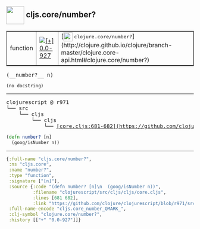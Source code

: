 ## <img width="48px" valign="middle" src="http://i.imgur.com/Hi20huC.png"> cljs.core/number?

 <table border="1">
<tr>
<td>function</td>
<td><a href="https://github.com/cljsinfo/api-refs/tree/0.0-927"><img valign="middle" alt="[+] 0.0-927" src="https://img.shields.io/badge/+-0.0--927-lightgrey.svg"></a> </td>
<td>
[<img height="24px" valign="middle" src="http://i.imgur.com/1GjPKvB.png"> <samp>clojure.core/number?</samp>](http://clojure.github.io/clojure/branch-master/clojure.core-api.html#clojure.core/number?)
</td>
</tr>
</table>

 <samp>
(__number?__ n)<br>
</samp>

```
(no docstring)
```

---

 <pre>
clojurescript @ r971
└── src
    └── cljs
        └── cljs
            └── <ins>[core.cljs:681-682](https://github.com/clojure/clojurescript/blob/r971/src/cljs/cljs/core.cljs#L681-L682)</ins>
</pre>

```clj
(defn number? [n]
  (goog/isNumber n))
```


---

```clj
{:full-name "cljs.core/number?",
 :ns "cljs.core",
 :name "number?",
 :type "function",
 :signature ["[n]"],
 :source {:code "(defn number? [n]\n  (goog/isNumber n))",
          :filename "clojurescript/src/cljs/cljs/core.cljs",
          :lines [681 682],
          :link "https://github.com/clojure/clojurescript/blob/r971/src/cljs/cljs/core.cljs#L681-L682"},
 :full-name-encode "cljs.core_number_QMARK_",
 :clj-symbol "clojure.core/number?",
 :history [["+" "0.0-927"]]}

```
